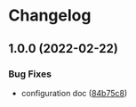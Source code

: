 # Changelog

## 1.0.0 (2022-02-22)


### Bug Fixes

* configuration doc ([84b75c8](https://github.com/armiiller/pager_tree-integrations/commit/84b75c8d6afe2b5bec38dbf38d5c3866745f939d))
